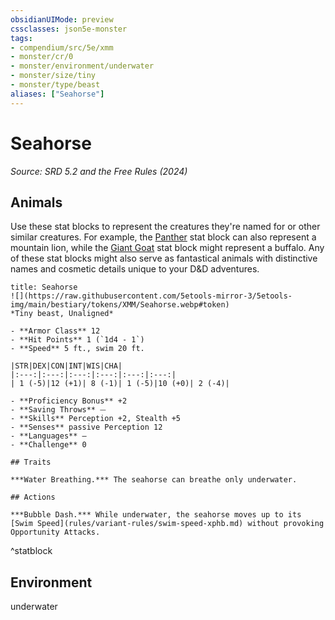 ```yaml
---
obsidianUIMode: preview
cssclasses: json5e-monster
tags:
- compendium/src/5e/xmm
- monster/cr/0
- monster/environment/underwater
- monster/size/tiny
- monster/type/beast
aliases: ["Seahorse"]
---
```

# Seahorse
*Source: SRD 5.2 and the Free Rules (2024)*  

## Animals

Use these stat blocks to represent the creatures they're named for or other similar creatures. For example, the [Panther](compendium/bestiary/beast/panther-xmm.md) stat block can also represent a mountain lion, while the [Giant Goat](compendium/bestiary/beast/giant-goat-xmm.md) stat block might represent a buffalo. Any of these stat blocks might also serve as fantastical animals with distinctive names and cosmetic details unique to your D&D adventures.

```ad-statblock
title: Seahorse
![](https://raw.githubusercontent.com/5etools-mirror-3/5etools-img/main/bestiary/tokens/XMM/Seahorse.webp#token)
*Tiny beast, Unaligned*

- **Armor Class** 12
- **Hit Points** 1 (`1d4 - 1`)
- **Speed** 5 ft., swim 20 ft.

|STR|DEX|CON|INT|WIS|CHA|
|:---:|:---:|:---:|:---:|:---:|:---:|
| 1 (-5)|12 (+1)| 8 (-1)| 1 (-5)|10 (+0)| 2 (-4)|

- **Proficiency Bonus** +2
- **Saving Throws** ⏤
- **Skills** Perception +2, Stealth +5
- **Senses** passive Perception 12
- **Languages** —
- **Challenge** 0

## Traits

***Water Breathing.*** The seahorse can breathe only underwater.

## Actions

***Bubble Dash.*** While underwater, the seahorse moves up to its [Swim Speed](rules/variant-rules/swim-speed-xphb.md) without provoking Opportunity Attacks.
```
^statblock

## Environment

underwater